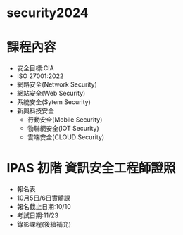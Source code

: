 # security2024
# 課程內容
- 安全目標:CIA
- ISO 27001:2022
- 網路安全(Network Security)
- 網站安全(Web Security)
- 系統安全(Sytem Security)
- 新興科技安全
  - 行動安全(Mobile Security)
  - 物聯網安全(IOT Security)
  - 雲端安全(CLOUD Security) 
# IPAS 初階 資訊安全工程師證照
- 報名表
- 10月5日/6日實體課
- 報名截止日期:10/10
- 考試日期:11/23
- 錄影課程(後續補充)
